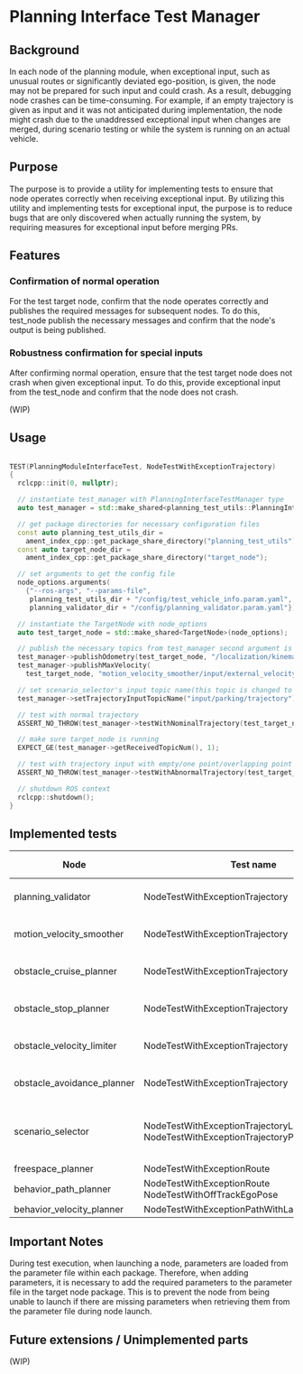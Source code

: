 # Planning Interface Test Manager

## Background

In each node of the planning module, when exceptional input, such as unusual routes or significantly deviated ego-position, is given, the node may not be prepared for such input and could crash. As a result, debugging node crashes can be time-consuming. For example, if an empty trajectory is given as input and it was not anticipated during implementation, the node might crash due to the unaddressed exceptional input when changes are merged, during scenario testing or while the system is running on an actual vehicle.

## Purpose

The purpose is to provide a utility for implementing tests to ensure that node operates correctly when receiving exceptional input. By utilizing this utility and implementing tests for exceptional input, the purpose is to reduce bugs that are only discovered when actually running the system, by requiring measures for exceptional input before merging PRs.

## Features

### Confirmation of normal operation

For the test target node, confirm that the node operates correctly and publishes the required messages for subsequent nodes. To do this, test_node publish the necessary messages and confirm that the node's output is being published.

### Robustness confirmation for special inputs

After confirming normal operation, ensure that the test target node does not crash when given exceptional input. To do this, provide exceptional input from the test_node and confirm that the node does not crash.

(WIP)

## Usage

```cpp

TEST(PlanningModuleInterfaceTest, NodeTestWithExceptionTrajectory)
{
  rclcpp::init(0, nullptr);

  // instantiate test_manager with PlanningInterfaceTestManager type
  auto test_manager = std::make_shared<planning_test_utils::PlanningInterfaceTestManager>();

  // get package directories for necessary configuration files
  const auto planning_test_utils_dir =
    ament_index_cpp::get_package_share_directory("planning_test_utils");
  const auto target_node_dir =
    ament_index_cpp::get_package_share_directory("target_node");

  // set arguments to get the config file
  node_options.arguments(
    {"--ros-args", "--params-file",
     planning_test_utils_dir + "/config/test_vehicle_info.param.yaml", "--params-file",
     planning_validator_dir + "/config/planning_validator.param.yaml"});

  // instantiate the TargetNode with node_options
  auto test_target_node = std::make_shared<TargetNode>(node_options);

  // publish the necessary topics from test_manager second argument is topic name
  test_manager->publishOdometry(test_target_node, "/localization/kinematic_state");
  test_manager->publishMaxVelocity(
    test_target_node, "motion_velocity_smoother/input/external_velocity_limit_mps");

  // set scenario_selector's input topic name(this topic is changed to test node)
  test_manager->setTrajectoryInputTopicName("input/parking/trajectory");

  // test with normal trajectory
  ASSERT_NO_THROW(test_manager->testWithNominalTrajectory(test_target_node));

  // make sure target_node is running
  EXPECT_GE(test_manager->getReceivedTopicNum(), 1);

  // test with trajectory input with empty/one point/overlapping point
  ASSERT_NO_THROW(test_manager->testWithAbnormalTrajectory(test_target_node));

  // shutdown ROS context
  rclcpp::shutdown();
}
```

## Implemented tests

| Node                       | Test name                                                                                 | exceptional input | output         | Exceptional input pattern                                                             |
| -------------------------- | ----------------------------------------------------------------------------------------- | ----------------- | -------------- | ------------------------------------------------------------------------------------- |
| planning_validator         | NodeTestWithExceptionTrajectory                                                           | trajectory        | trajectory     | Empty, single point, path with duplicate points                                       |
| motion_velocity_smoother   | NodeTestWithExceptionTrajectory                                                           | trajectory        | trajectory     | Empty, single point, path with duplicate points                                       |
| obstacle_cruise_planner    | NodeTestWithExceptionTrajectory                                                           | trajectory        | trajectory     | Empty, single point, path with duplicate points                                       |
| obstacle_stop_planner      | NodeTestWithExceptionTrajectory                                                           | trajectory        | trajectory     | Empty, single point, path with duplicate points                                       |
| obstacle_velocity_limiter  | NodeTestWithExceptionTrajectory                                                           | trajectory        | trajectory     | Empty, single point, path with duplicate points                                       |
| obstacle_avoidance_planner | NodeTestWithExceptionTrajectory                                                           | trajectory        | trajectory     | Empty, single point, path with duplicate points                                       |
| scenario_selector          | NodeTestWithExceptionTrajectoryLaneDrivingMode NodeTestWithExceptionTrajectoryParkingMode | trajectory        | scenario       | Empty, single point, path with duplicate points for scenarios:LANEDRIVING and PARKING |
| freespace_planner          | NodeTestWithExceptionRoute                                                                | route             | trajectory     | Empty route                                                                           |
| behavior_path_planner      | NodeTestWithExceptionRoute NodeTestWithOffTrackEgoPose                                    | route             | route odometry | Empty route Off-lane ego-position                                                     |
| behavior_velocity_planner  | NodeTestWithExceptionPathWithLaneID                                                       | path_with_lane_id | path           | Empty path                                                                            |

## Important Notes

During test execution, when launching a node, parameters are loaded from the parameter file within each package. Therefore, when adding parameters, it is necessary to add the required parameters to the parameter file in the target node package. This is to prevent the node from being unable to launch if there are missing parameters when retrieving them from the parameter file during node launch.

## Future extensions / Unimplemented parts

(WIP)
